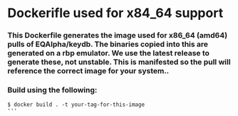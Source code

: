 # Dockerifle used for x84_64 support

### This Dockerfile generates the image used for x86_64 (amd64) pulls of EQAlpha/keydb. The binaries copied into this are generated on a rbp emulator. We use the latest release to generate these, not unstable. This is manifested so the pull will reference the correct image for your system..

### Build using the following:
```
$ docker build . -t your-tag-for-this-image
'''

